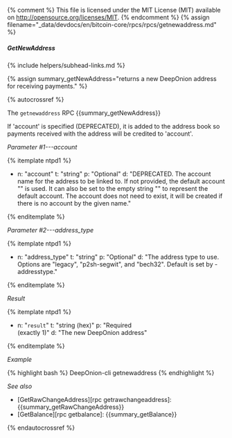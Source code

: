 {% comment %}
This file is licensed under the MIT License (MIT) available on
http://opensource.org/licenses/MIT.
{% endcomment %}
{% assign filename="_data/devdocs/en/bitcoin-core/rpcs/rpcs/getnewaddress.md" %}

##### GetNewAddress
{% include helpers/subhead-links.md %}

{% assign summary_getNewAddress="returns a new DeepOnion address for receiving payments." %}

{% autocrossref %}

The `getnewaddress` RPC {{summary_getNewAddress}}

If 'account' is specified (DEPRECATED), it is added to the address book
so payments received with the address will be credited to 'account'.

*Parameter #1---account*

{% itemplate ntpd1 %}
- n: "account"
  t: "string"
  p: "Optional"
  d: "DEPRECATED. The account name for the address to be linked to. If not provided, the default account \"\" is used. It can also be set to the empty string \"\" to represent the default account. The account does not need to exist, it will be created if there is no account by the given name."

{% enditemplate %}

*Parameter #2---address_type*

{% itemplate ntpd1 %}
- n: "address_type"
  t: "string"
  p: "Optional"
  d: "The address type to use. Options are \"legacy\", \"p2sh-segwit\", and \"bech32\". Default is set by -addresstype."

{% enditemplate %}

*Result*

{% itemplate ntpd1 %}
- n: "`result`"
  t: "string (hex)"
  p: "Required<br>(exactly 1)"
  d: "The new DeepOnion address"

{% enditemplate %}

*Example*

{% highlight bash %}
DeepOnion-cli getnewaddress
{% endhighlight %}

*See also*

* [GetRawChangeAddress][rpc getrawchangeaddress]: {{summary_getRawChangeAddress}}
* [GetBalance][rpc getbalance]: {{summary_getBalance}}

{% endautocrossref %}
